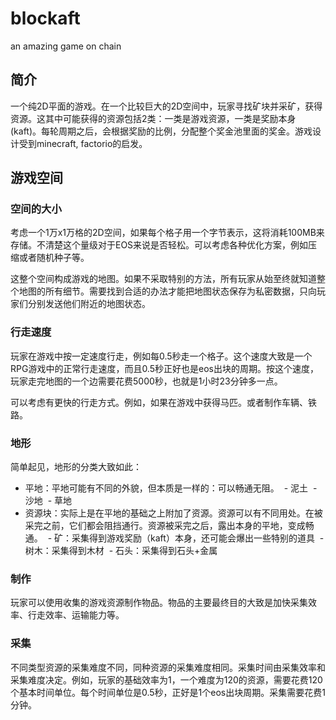 # blockaft
an amazing game on chain



## 简介
一个纯2D平面的游戏。在一个比较巨大的2D空间中，玩家寻找矿块并采矿，获得资源。这其中可能获得的资源包括2类：一类是游戏资源，一类是奖励本身(kaft)。每轮周期之后，会根据奖励的比例，分配整个奖金池里面的奖金。游戏设计受到minecraft, factorio的启发。

## 游戏空间

### 空间的大小
考虑一个1万x1万格的2D空间，如果每个格子用一个字节表示，这将消耗100MB来存储。不清楚这个量级对于EOS来说是否轻松。可以考虑各种优化方案，例如压缩或者随机种子等。

这整个空间构成游戏的地图。如果不采取特别的方法，所有玩家从始至终就知道整个地图的所有细节。需要找到合适的办法才能把地图状态保存为私密数据，只向玩家们分别发送他们附近的地图状态。

### 行走速度
玩家在游戏中按一定速度行走，例如每0.5秒走一个格子。这个速度大致是一个RPG游戏中的正常行走速度，而且0.5秒正好也是eos出块的周期。按这个速度，玩家走完地图的一个边需要花费5000秒，也就是1小时23分钟多一点。

可以考虑有更快的行走方式。例如，如果在游戏中获得马匹。或者制作车辆、铁路。

### 地形
简单起见，地形的分类大致如此：
- 平地：平地可能有不同的外貌，但本质是一样的：可以畅通无阻。
  - 泥土
  - 沙地
  - 草地
- 资源块：实际上是在平地的基础之上附加了资源。资源可以有不同用处。在被采完之前，它们都会阻挡通行。资源被采完之后，露出本身的平地，变成畅通。
  - 矿：采集得到游戏奖励（kaft）本身，还可能会爆出一些特别的道具
  - 树木：采集得到木材
  - 石头：采集得到石头+金属

### 制作
玩家可以使用收集的游戏资源制作物品。物品的主要最终目的大致是加快采集效率、行走效率、运输能力等。

### 采集
不同类型资源的采集难度不同，同种资源的采集难度相同。采集时间由采集效率和采集难度决定。例如，玩家的基础效率为1，一个难度为120的资源，需要花费120个基本时间单位。每个时间单位是0.5秒，正好是1个eos出块周期。采集需要花费1分钟。


